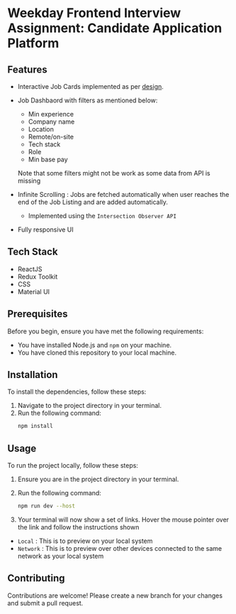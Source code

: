 # Weekday Frontend Interview Assignment: Candidate Application Platform

## Features

- Interactive Job Cards implemented as per [design](https://drive.google.com/file/d/1YMbZDo6GHIpHRSnigklspSUG_KZfWdM7/view).
- Job Dashbaord with filters as mentioned below:

  - Min experience
  - Company name
  - Location
  - Remote/on-site
  - Tech stack
  - Role
  - Min base pay

  Note that some filters might not be work as some data from API is missing

- Infinite Scrolling : Jobs are fetched automatically when user reaches the end of the Job Listing and are added automatically.

  - Implemented using the `Intersection Observer API`

- Fully responsive UI

## Tech Stack

- ReactJS
- Redux Toolkit
- CSS
- Material UI

## Prerequisites

Before you begin, ensure you have met the following requirements:

- You have installed Node.js and `npm` on your machine.
- You have cloned this repository to your local machine.

## Installation

To install the dependencies, follow these steps:

1. Navigate to the project directory in your terminal.
2. Run the following command:
   ```sh
   npm install
   ```

## Usage

To run the project locally, follow these steps:

1. Ensure you are in the project directory in your terminal.
2. Run the following command:

   ```sh
   npm run dev --host
   ```

3. Your terminal will now show a set of links. Hover the mouse pointer over the link and follow the instructions shown

- `Local` : This is to preview on your local system
- `Network` : This is to preview over other devices connected to the same network as your local system

## Contributing

Contributions are welcome! Please create a new branch for your changes and submit a pull request.
